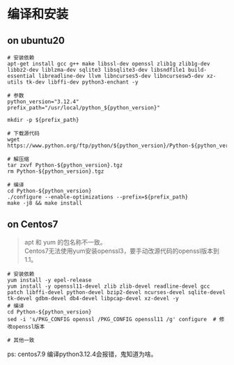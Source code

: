 # 编译和安装
## on ubuntu20

``` shell
# 安装依赖
apt-get install gcc g++ make libssl-dev openssl zlib1g zlib1g-dev libbz2-dev liblzma-dev sqlite3 libsqlite3-dev libsndfile1 build-essential libreadline-dev llvm libncurses5-dev libncursesw5-dev xz-utils tk-dev libffi-dev python3-enchant -y

# 参数
python_version="3.12.4"
prefix_path="/usr/local/python_${python_version}"

mkdir -p ${prefix_path}

# 下载源代码
wget https://www.python.org/ftp/python/${python_version}/Python-${python_version}.tgz

# 解压缩
tar zxvf Python-${python_version}.tgz
rm Python-${python_version}.tgz

# 编译
cd Python-${python_version}
./configure --enable-optimizations --prefix=${prefix_path}
make -j8 && make install
```

## on Centos7
> apt 和 yum 的包名称不一致。  
> Centos7无法使用yum安装openssl3，要手动改源代码的openssl版本到1.1。

``` shell
# 安装依赖
yum install -y epel-release
yum install -y openssl11-devel zlib zlib-devel readline-devel gcc patch libffi-devel python-devel bzip2-devel ncurses-devel sqlite-devel tk-devel gdbm-devel db4-devel libpcap-devel xz-devel -y
# 编译
cd Python-${python_version}
sed -i 's/PKG_CONFIG openssl /PKG_CONFIG openssl11 /g' configure  # 修改openssl版本

# 其他一致
``` 

ps: centos7.9 编译python3.12.4会报错，鬼知道为啥。